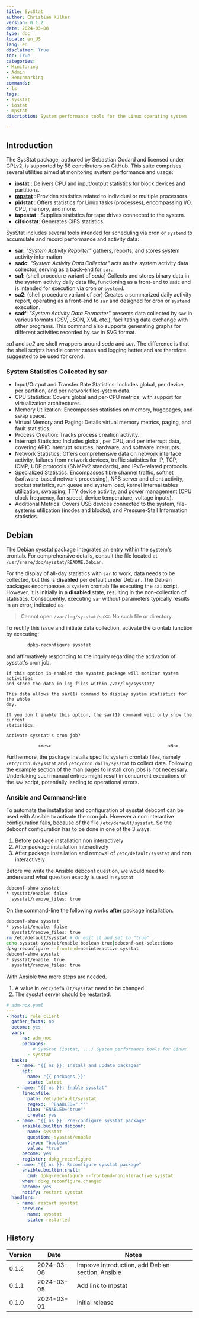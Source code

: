 ```yaml
---
title: SysStat
author: Christian Külker
version: 0.1.2
date: 2024-03-08
type: doc
locale: en_US
lang: en
disclaimer: True
toc: True
categories:
- Minitoring
- Admin
- Benchmarking
commands:
- ls
tags:
- sysstat
- iostat
- mpstat
discription: System performance tools for the Linux operating system

---
```


## Introduction

The SysStat package, authored by Sebastian Godard and licensed under GPLv2, is
supported by 58 contributors on GitHub. This suite comprises several utilities
aimed at monitoring system performance and usage:

- [__iostat__]  : Delivers CPU and input/output statistics for block devices
                  and partitions.
- [__mpstat__]  : Provides statistics related to individual or multiple
                  processors.
- __pidstat__   : Offers statistics for Linux tasks (processes), encompassing
                  I/O, CPU, memory, and more.
- __tapestat__  : Supplies statistics for tape drives connected to the system.
- __cifsiostat__: Generates CIFS statistics.

[__iostat__]: iostat.md
[__mpstat__]: mpstat.md

SysStat includes several tools intended for scheduling via cron or `systemd` to
accumulate and record performance and activity data:

- __sar__:   _"System Activity Reporter"_ gathers, reports, and stores system
             activity information
- __sadc__:  _"System Activity Data Collector"_ acts as the system activity
             data collector, serving as a back-end for `sar`.
- __sa1__:   (shell procedure variant of _sadc_) Collects and stores binary
             data in the system activity daily data file, functioning as a
             front-end to `sadc` and is intended for execution via cron or
             `systemd`.
- __sa2__:   (shell procedure variant of _sar_) Creates a summarized daily
             activity report, operating as a front-end to `sar` and designed
             for cron or `systemd` execution.
- __sadf__:  _"System Activity Data Formatter"_ presents data collected by
             `sar` in various formats (CSV, JSON, XML etc.), facilitating data
             exchange with other programs. This command also supports
             generating graphs for different activities recorded by `sar` in
             SVG format.

_sa1_ and _sa2_ are shell wrappers around _sadc_ and _sar_. The difference is
that the shell scripts handle corner cases and logging better and are therefore
suggested to be used for crond.

### System Statistics Collected by sar

- Input/Output and Transfer Rate Statistics: Includes global, per device, per
  partition, and per network files-ystem data.
- CPU Statistics: Covers global and per-CPU metrics, with support for
  virtualization architectures.
- Memory Utilization: Encompasses statistics on memory, hugepages, and swap
  space.
- Virtual Memory and Paging: Details virtual memory metrics, paging, and fault
  statistics.
- Process Creation: Tracks process creation activity.
- Interrupt Statistics: Includes global, per CPU, and per interrupt data,
  covering APIC interrupt sources, hardware, and software interrupts.
- Network Statistics: Offers comprehensive data on network interface activity,
  failures from network devices, traffic statistics for IP, TCP, ICMP, UDP
  protocols (SNMPv2 standards), and IPv6-related protocols.
- Specialized Statistics: Encompasses fibre channel traffic, softnet
  (software-based network processing), NFS server and client activity, socket
  statistics, run queue and system load, kernel internal tables utilization,
  swapping, TTY device activity, and power management (CPU clock frequency, fan
  speed, device temperature, voltage inputs).
- Additional Metrics: Covers USB devices connected to the system, file-systems
  utilization (inodes and blocks), and Pressure-Stall Information statistics.

## Debian

The Debian sysstat package integrates an entry within the system's crontab. For
comprehensive details, consult the file located at
`/usr/share/doc/sysstat/README.Debian`.

For the display of all-day statistics with `sar` to work, data needs to be
collected, but this is __disabled__ per default under Debian. The Debian
packages encompasses a system crontab file executing the `sa1` script.
However, it is initially in a __disabled__ state, resulting in the non-collection
of statistics. Consequently, executing `sar` without parameters typically
results in an error, indicated as

> Cannot open `/var/log/sysstat/saXX`: No such file or directory.

To rectify this issue and initiate data collection, activate the crontab
function by executing:

```bash
        dpkg-reconfigure sysstat
```

and affirmatively responding to the inquiry regarding the activation of
sysstat's cron job.

~~~
If this option is enabled the sysstat package will monitor system activities
and store the data in log files within /var/log/sysstat/.

This data allows the sar(1) command to display system statistics for the whole
day.

If you don't enable this option, the sar(1) command will only show the current
statistics.

Activate sysstat's cron job?

            <Yes>                                            <No>
~~~

Furthermore, the package installs specific system crontab files, namely
`/etc/cron.d/sysstat` and `/etc/cron.daily/sysstat` to collect data. Following
the example section of the man pages to install cron jobs is not necessary.
Undertaking such manual entries might result in concurrent executions of the
`sa2` script, potentially leading to operational errors.

### Ansible and Command-line

To automate the installation and configuration of sysstat debconf can be
used with Ansible to activate the cron job. However a non interactive
configuration fails, because of the file `/etc/default/sysstat`. So
the debconf configuration has to be done in one of the 3 ways:

1. Before package installation non interactively
2. After package installation interactively
3. After package installation and removal of `/etc/default/sysstat`
   and non interactively

Before we write the Ansible debconf question, we would need to understand what
question exactly is used in `sysstat`

```bash
debconf-show sysstat
* sysstat/enable: false
  sysstat/remove_files: true
```

On the command-line the following works __after__ package installation.

```bash
debconf-show sysstat
* sysstat/enable: false
  sysstat/remove_files: true
rm /etc/default/sysstat # Or edit it and set to "true"
echo sysstat sysstat/enable boolean true|debconf-set-selections
dpkg-reconfigure --frontend=noninteractive sysstat
debconf-show sysstat
* sysstat/enable: true
  sysstat/remove_files: true
```

With Ansible two more steps are needed.

1. A value in `/etc/default/sysstat` need to be changed
2. The sysstat server should be restarted.

```yaml
# adm-nox.yaml
---
- hosts: role_client
  gather_facts: no
  become: yes
  vars:
      ns: adm_nox
      packages:
          # SysStat (iostat, ...) System performance tools for Linux
        - sysstat
  tasks:
    - name: "{{ ns }}: Install and update packages"
      apt:
        name: "{{ packages }}"
        state: latest
    - name: "{{ ns }}: Enable sysstat"
      lineinfile:
        path: /etc/default/sysstat
        regexp: '^ENABLED=".*"'
        line: 'ENABLED="true"'
        create: yes
    - name: "{{ ns }}: Pre-configure sysstat package"
      ansible.builtin.debconf:
        name: sysstat
        question: sysstat/enable
        vtype: "boolean"
        value: "true"
      become: yes
      register: dpkg_reconfigure
    - name: "{{ ns }}: Reconfigure sysstat package"
      ansible.builtin.shell:
        cmd: dpkg-reconfigure --frontend=noninteractive sysstat
      when: dpkg_reconfigure.changed
      become: yes
      notify: restart sysstat
  handlers:
    - name: restart sysstat
      service:
        name: sysstat
        state: restarted
```

## History

| Version | Date       | Notes                                                |
| ------- | ---------- | ---------------------------------------------------- |
| 0.1.2   | 2024-03-08 | Improve introduction, add Debian section,  Ansible   |
| 0.1.1   | 2024-03-05 | Add link to mpstat                                   |
| 0.1.0   | 2024-03-01 | Initial release                                      |
